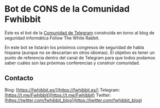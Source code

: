 # Bot de CONS de la Comunidad Fwhibbit

Éste es el bot de la [Comunidad de Telegram](https://t.me/Fwhibbit) construída en torno al blog de seguridad informática Follow The White Rabbit.

En este bot se listarán los próximos congresos de seguridad de habla hispana (aunque no se descartan en otros idiomas). El objetivo es tener un punto de referencia dentro del canal de Telegram para que todos podamos saber cuáles son las próximas conferencias y construir comunidad.

## Contacto

Blog: [https://fwhibbit.es/](https://fwhibbit.es/)
Telegram: [https://t.me/Fwhibbit](https://t.me/Fwhibbit)
Twitter: [https://twitter.com/fwhibbit_blog](https://twitter.com/fwhibbit_blog)
